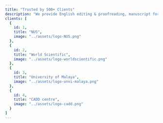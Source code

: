 ```yaml
---
title: "Trusted by 500+ Clients"
description: "We provide English editing & proofreading, manuscript formatting, plagiarism check, and publication support to authors, students, publishers, universities, startups and corporate. Here is a list of few selected customers."
clients: [
  {
    id: 1,
    title: "NUS",
    image: "../assets/logo-NUS.png"
  },
  {
    id: 2,
    title: "World Scientific",
    image: "../assets/logo-worldscientific.png"
  },
  {
    id: 3,
    title: "University of Malaya",
    image: "../assets/logo-unvi-malaya.png"
  },
  {
    id: 4,
    title: "CADD centre",
    image: "../assets/logo-cadd.png"
  }
]
---
```

